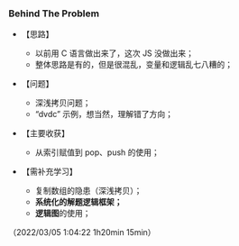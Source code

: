 ### Behind The Problem

* 【思路】
  * 以前用 C 语言做出来了，这次 JS 没做出来；
  * 整体思路是有的，但是很混乱，变量和逻辑乱七八糟的；
* 【问题】
  * 深浅拷贝问题；
  * “dvdc” 示例，想当然，理解错了方向；

* 【主要收获】
  * 从索引赋值到 pop、push 的使用；
* 【需补充学习】
  * 复制数组的隐患（深浅拷贝）；
  * **系统化的解题逻辑框架；**
  * **逻辑图**的使用；

（2022/03/05 1:04:22 1h20min 15min）
